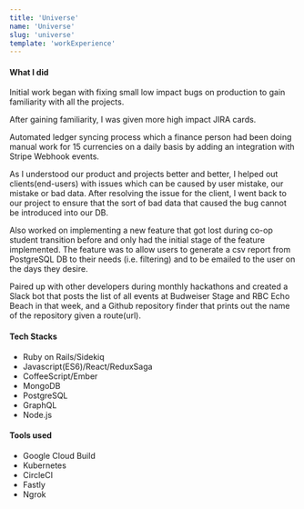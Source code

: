 ```yaml
---
title: 'Universe'
name: 'Universe'
slug: 'universe'
template: 'workExperience'
---
```

#### What I did
Initial work began with fixing small low impact bugs on production to gain familiarity with all the projects. 

After gaining familiarity, I was given more high impact JIRA cards. 

Automated ledger syncing process which a finance person had been doing manual work for 15 currencies on a daily basis by adding an integration with Stripe Webhook events.

As I understood our product and projects better and better, I helped out clients(end-users) with issues which can be caused by user mistake, our mistake or bad data. After resolving the issue for the client, I went back to our project to ensure that the sort of bad data that caused the bug cannot be introduced into our DB. 

Also worked on implementing a new feature that got lost during co-op student transition before and only had the initial stage of the feature implemented. The feature was to allow users to generate a csv report from PostgreSQL DB to their needs (i.e. filtering) and to be emailed to the user on the days they desire. 

Paired up with other developers during monthly hackathons and created a Slack bot that posts the list of all events at Budweiser Stage and RBC Echo Beach in that week, and a Github repository finder that prints out the name of the repository given a route(url). 

#### Tech Stacks
- Ruby on Rails/Sidekiq
- Javascript(ES6)/React/ReduxSaga
- CoffeeScript/Ember
- MongoDB
- PostgreSQL
- GraphQL
- Node.js

#### Tools used
- Google Cloud Build
- Kubernetes
- CircleCI
- Fastly
- Ngrok
